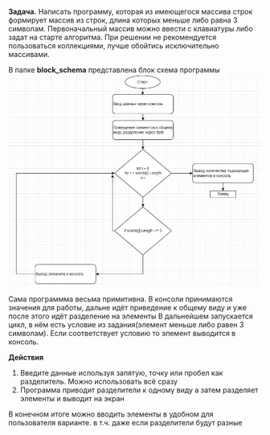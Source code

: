  **Задача.**
Написать программу, которая из имеющегося массива строк формирует массив из строк, длина которых меньше либо равна 3 символам. 
Первоначальный массив можно ввести с клавиатуры либо задат на старте алгоритма. 
При решении не рекомендуется пользоваться коллекциями, лучше обойтись исключительно массивами.

В папке **block_schema** представлена блок схема программы
![Блок схема](blok_schema/schema.jpg)

Сама программма весьма примитивна.
В консоли принимаются значения для работы, дальне идёт приведение к общему виду и уже после этого идёт разделение на элементы
В дальнейшем запускается цикл, в нём есть условие из задания(элемент меньше либо равен 3 символам).
Если соответствует условию то элемент выводится в консоль.

**Действия**
1. Введите данные используя запятую, точку или пробел как разделитель. Можно использовать всё сразу
2. Программа приводит разделители к одному виду а затем разделяет элементы и выводит на экран

В конечном итоге можно вводить элементы в удобном для пользователя варианте. в т.ч. даже если разделители будут разные


